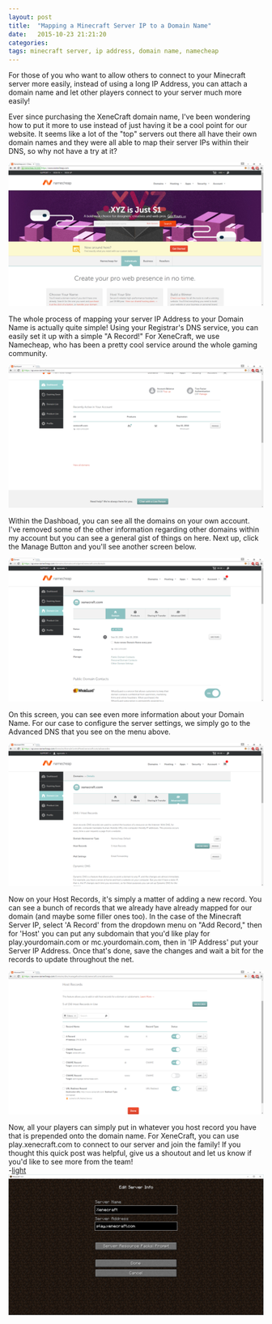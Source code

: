 ```yaml
---
layout: post
title:  "Mapping a Minecraft Server IP to a Domain Name"
date:   2015-10-23 21:21:20
categories: 
tags: minecraft server, ip address, domain name, namecheap
---
```

For those of you who want to allow others to connect to your Minecraft server more easily, instead of using a long IP Address, you can attach a domain name and let other players connect to your server much more easily!

Ever since purchasing the XeneCraft domain name, I've been wondering how to put it more to use instead of just having it be a cool point for our website. It seems like a lot of the "top" servers out there all have their own domain names and they were all able to map their server IPs within their DNS, so why not have a try at it?

<img src="/images/domain-setup/Step 1.png" alt="Step 1">

The whole process of mapping your server IP Address to your Domain Name is actually quite simple! Using your Registrar's DNS service, you can easily set it up with a simple "A Record!" For XeneCraft, we use Namecheap, who has been a pretty cool service around the whole gaming community.

<img src="/images/domain-setup/Step 2.png" alt="Step 2">

Within the Dashboad, you can see all the domains on your own account. I've removed some of the other information regarding other domains within my account but you can see a general gist of things on here. Next up, click the Manage Button and you'll see another screen below. 

<img src="/images/domain-setup/Step 3.png" alt="Step 3"> 

On this screen, you can see even more information about your Domain Name. For our case to configure the server settings, we simply go to the Advanced DNS that you see on the menu above.

<img src="/images/domain-setup/Step 4.png" alt="Step 4">

Now on your Host Records, it's simply a matter of adding a new record. You can see a bunch of records that we already have already mapped for our domain (and maybe some filler ones too). In the case of the Minecraft Server IP, select 'A Record' from the dropdown menu on "Add Record," then for 'Host' you can put any subdomain that you'd like play for play.yourdomain.com or mc.yourdomain.com, then in 'IP Address' put your Server IP Address. Once that's done, save the changes and wait a bit for the records to update throughout the net. 

<img src="/images/domain-setup/Step 5.png" alt="Step 5">

Now, all your players can simply put in whatever you host record you have that is prepended onto the domain name. For XeneCraft, you can use play.xenecraft.com to connect to our server and join the family! If you thought this quick post was helpful, give us a shoutout and let us know if you'd like to see more from the team!<br>
-<a href="http://twitter.com/ersgonzo" class="lightSig" target="_blank">light</a>
<br>
<img src="/images/domain-setup/Server Stuff.png" alt="Xenecraft Setting">



